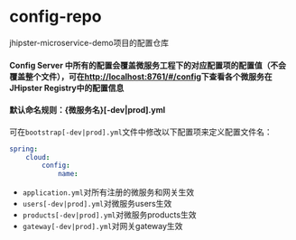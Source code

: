 # config-repo
jhipster-microservice-demo项目的配置仓库


#### Config Server 中所有的配置会覆盖微服务工程下的对应配置项的配置值（不会覆盖整个文件），可在[http://localhost:8761/#/config](http://localhost:8761/#/config)下查看各个微服务在JHipster Registry中的配置信息

#### 默认命名规则：{微服务名}[-dev|prod].yml
可在`bootstrap[-dev|prod].yml`文件中修改以下配置项来定义配置文件名：
```yml
spring:
    cloud:
        config:
            name:
```

- `application.yml`对所有注册的微服务和网关生效
- `users[-dev|prod].yml`对微服务users生效
- `products[-dev|prod].yml`对微服务products生效
- `gateway[-dev|prod].yml`对网关gateway生效
